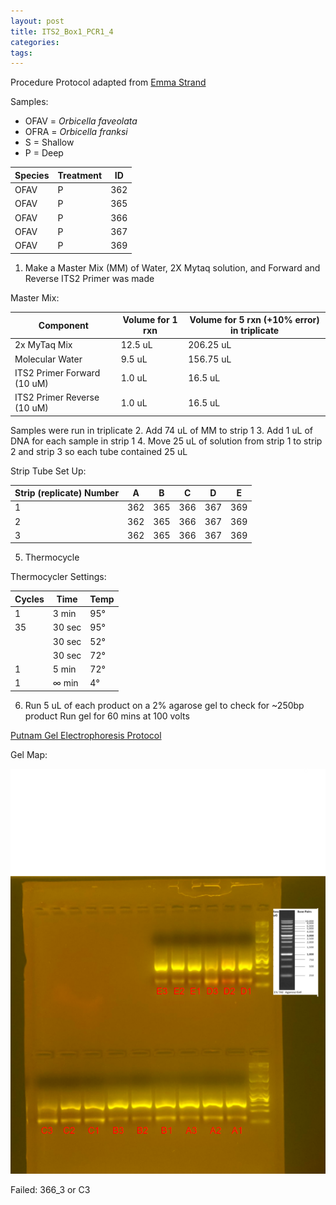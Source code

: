 ```yaml
---
layout: post
title: ITS2_Box1_PCR1_4
categories:
tags:
---
```


Procedure
Protocol adapted from [Emma Strand](https://emmastrand.github.io/EmmaStrand_Notebook/16s,-ITS2,-23s-PCR-Protocol-Testing/)

Samples:
- OFAV = *Orbicella faveolata*
- OFRA = *Orbicella franksi*
- S = Shallow
- P = Deep

| Species | Treatment | ID   |
|---------|-----------|------|
| OFAV    | P         | 362  |
| OFAV    | P         | 365  |
| OFAV    | P         | 366  |
| OFAV    | P         | 367  |
| OFAV    | P         | 369  |

1. Make a Master Mix (MM) of Water, 2X Mytaq solution, and Forward and Reverse ITS2 Primer was made

Master Mix:

| Component                   | Volume for 1 rxn  |  Volume for 5 rxn (+10% error) in triplicate |
|-----------------------------|-------------------|---------------------------------------------|
| 2x MyTaq Mix                | 12.5 uL           | 206.25 uL                                   |
| Molecular Water             | 9.5 uL            | 156.75 uL                                   |
| ITS2 Primer Forward (10 uM) | 1.0 uL            | 16.5 uL                                     |
| ITS2 Primer Reverse (10 uM) | 1.0 uL            | 16.5 uL                                     |

Samples were run in triplicate
2. Add 74 uL of MM to strip 1
3. Add 1 uL of DNA for each sample in strip 1
4. Move 25 uL of solution from strip 1 to strip 2 and strip 3 so each tube contained 25 uL

Strip Tube Set Up:

| Strip (replicate) Number | A   | B   | C   | D   | E   |
|--------------------------|-----|-----|-----|-----|-----|
| 1                        | 362 | 365 | 366 | 367 | 369 |
| 2                        | 362 | 365 | 366 | 367 | 369 |
| 3                        | 362 | 365 | 366 | 367 | 369 |


5. Thermocycle

Thermocycler Settings:

| Cycles | Time   | Temp |
|--------|--------|------|
| 1 	   | 3 min  | 95°  |
| 35     | 30 sec | 95°  |
|        | 30 sec | 52°  |
|        | 30 sec | 72°  |
| 1      | 5 min  | 72°  |
| 1      | ∞ min  | 4°   |

6. Run 5 uL of each product on a 2% agarose gel to check for ~250bp product
   Run gel for 60 mins at 100 volts

[Putnam Gel Electrophoresis Protocol](https://emmastrand.github.io/EmmaStrand_Notebook/Gel-Electrophoresis-Protocol/)


Gel Map:

![](https://raw.githubusercontent.com/wdunster/WDPrada_Lab_Notebook/master/images/ITS2_Gel4.png)

Failed: 366_3 or C3
